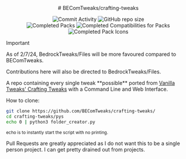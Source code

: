 <div align="center">
# BEComTweaks/crafting-tweaks

![Commit Activity](https://img.shields.io/github/commit-activity/w/BEComTweaks/crafting-tweaks?style=for-the-badge&label=Commits&color=purple)
![GitHub repo size](https://img.shields.io/github/repo-size/BEComTweaks/crafting-tweaks?style=for-the-badge&label=Size&color=pink)
<br>
![Completed Packs](https://img.shields.io/badge/Packs-26%2F26-blue?style=for-the-badge&color=blue)
![Completed Compatibilities for Packs](https://img.shields.io/badge/Compatibilities-0%2F0-cyan?style=for-the-badge&color=cyan)
![Completed Pack Icons](https://img.shields.io/badge/Pack%20Icons-26%2F26-green?style=for-the-badge&color=green)

</div>

> [!IMPORTANT]
> As of 2/7/24, BedrockTweaks/Files will be more favoured compared to BEComTweaks.
>
> Contributions here will also be directed to BedrockTweaks/Files.

<div align="left">
A repo containing every single tweak **possible** ported from <a href="https://vanillatweaks.net/picker/crafting-tweaks">Vanilla Tweaks' Crafting Tweaks</a> with a Command Line and Web Interface.

How to clone:

```bash
git clone https://github.com/BEComTweaks/crafting-tweaks/
cd crafting-tweaks/pys
echo 0 | python3 folder_creator.py
```

<sub>echo is to instantly start the script with no printing.</sub>

Pull Requests are greatly appreciated as I do not want this to be a single person project. I can get pretty drained out from projects.

</div>

